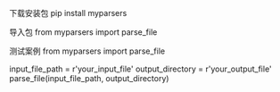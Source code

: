 下载安装包
pip install myparsers

导入包
from myparsers import parse_file



测试案例
from myparsers import parse_file

input_file_path = r'your_input_file'
output_directory = r'your_output_file'
parse_file(input_file_path, output_directory)
